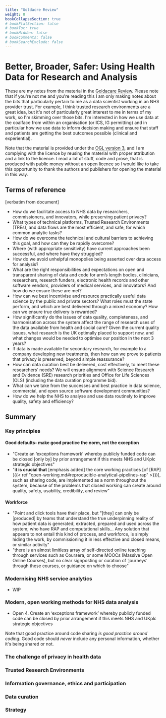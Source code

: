 ```yaml
---
title: "Goldacre Review"
weight: 0
bookCollapseSection: true
# bookFlatSection: false
# bookToc: true
# bookHidden: false
# bookComments: false
# bookSearchExclude: false
---
```


# Better, Broader, Safer: Using Health Data for Research and Analysis

These are my notes from the material in the [Goldacare Review](https://www.gov.uk/government/publications/better-broader-safer-using-health-data-for-research-and-analysis). Please note that if you're not me and you're reading this I am only making notes about the bits that particularly pertain to me as a data scientist working in an NHS provider trust. For example, I think trusted research environments are a great idea, but it's not of particularly great interest to me in terms of my work, so I'm skimming over those bits. I'm interested in how we use data at the coalface from within an organisation (or ICS, IG permitting) and in particular how we use data to inform decision making and ensure that staff and patients are getting the best outcomes possible (clinical and experiential).

Note that the material is provided under the [OGL version 3](https://www.nationalarchives.gov.uk/doc/open-government-licence/version/3/), and I am complying with the licence by reusing the material with proper attribution and a link to the licence. I read a lot of stuff, code and prose, that is produced with public money without an open licence so I would like to take this opportunity to thank the authors and publishers for opening the material in this way. 

## Terms of reference

[verbatim from document]

* How do we facilitate access to NHS data by researchers, commissioners, and innovators, while preserving patient privacy?
* What types of technical platforms, Trusted Research Environments (TREs), and data flows are the most efficient, and safe, for which common analytic tasks?
* How do we overcome the technical and cultural barriers to achieving this goal, and how can they be rapidly overcome?
* Where (with appropriate sensitivity) have current approaches been successful, and where have they struggled?
* How do we avoid unhelpful monopolies being asserted over data access for analysis?
* What are the right responsibilities and expectations on open and transparent sharing of data and code for arm’s length bodies, clinicians, researchers, research funders, electronic health records and other software vendors, providers of medical services, and innovators? And how do we ensure these are met?
* How can we best incentivise and resource practically useful data science by the public and private sectors? What roles must the state perform, and which are best delivered through a mixed economy? How can we ensure true delivery is rewarded?
* How significantly do the issues of data quality, completeness, and harmonisation across the system affect the range of research uses of the data available from health and social care? Given the current quality issues, what research is the UK optimally placed to support now, and what changes would be needed to optimise our position in the next 3 years?
* If data is made available for secondary research, for example to a company developing new treatments, then how can we prove to patients that privacy is preserved, beyond simple reassurance?
* How can data curation best be delivered, cost effectively, to meet these researchers’ needs? We will ensure alignment with Science Research and Evidence (SRE) research priorities and Office for Life Sciences (OLS) (including the data curation programme bid).
* What can we take from the successes and best practice in data science, commercial, and open source software development communities?
* How do we help the NHS to analyse and use data routinely to improve quality, safety and efficiency?

## Summary

### Key principles

#### Good defaults- make good practice the norm, not the exception

* "Create an ‘exceptions framework’ whereby publicly funded code can be closed [only by] by prior arrangement if this meets NHS and UKplc strategic objectives"
* "**it is crucial that** [emphasis added] the core working practices [of [RAP]({{< ref "open-working.md#reproducible-analytical-pipelines-rap" >}})], such as sharing code, are implemented as a norm throughout the system, because of the problems that closed working can create around quality, safety, usability, credibility, and review"

#### Workforce

* "Point and click tools have their place, but "[they] can only be [produced] by teams that understand the true underpinning reality of how patient data is generated, extracted, prepared and used across the system; who have RAP and computational skills... Any solution that appears to not entail this kind of process, and workforce, is simply hiding the work, by commissioning it in less effective and closed means, or similar activity"
* "there is an almost limitless array of self-directed online teaching through services such as Coursera, or some MOOCs (Massive Open Online Courses), but no clear signposting or curation of ‘journeys’ through these courses, or guidance on which to choose"


### Modernising NHS service analytics

* WIP

### Modern, open working methods for NHS data analysis

* Open 4. Create an ‘exceptions framework’ whereby publicly funded code can be closed by prior arrangement if this meets NHS and UKplc strategic objectives

Note that good practice around code sharing *is good practice around coding*. Good code should *never* include any personal information, whether it's being shared or not. 

### The challenge of privacy in health data
### Trusted Research Environments
### Information governance, ethics and participation
### Data curation
### Strategy


